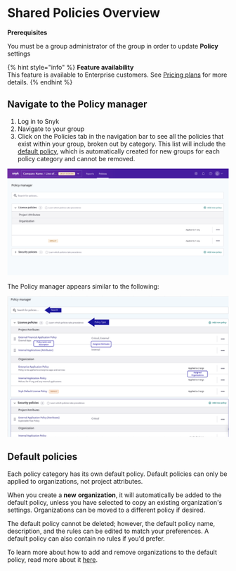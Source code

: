 # Shared Policies Overview

**Prerequisites**

You must be a group administrator of the group in order to update **Policy** settings

{% hint style="info" %}
**Feature availability**  
This feature is available to Enterprise customers. See [Pricing plans](https://snyk.io/plans/) for more details.
{% endhint %}

## Navigate to the Policy manager

1. Log in to Snyk 
2. Navigate to your group
3. Click on the Policies tab in the navigation bar to see all the policies that exist within your group, broken out by category. This list will include the [default policy](shared-policies-overview.md), which is automatically created for new groups for each policy category and cannot be removed.

![](../../.gitbook/assets/screen_shot_2021-08-11_at_2.15.48_pm.png)

The Policy manager appears similar to the following:

![](../../.gitbook/assets/screenshot_2021-03-26_at_11.04.50_am.png)

## Default policies

Each policy category has its own default policy. Default policies can only be applied to organizations, not project attributes.

When you create a **new** **organization**, it will automatically be added to the default policy, unless you have selected to copy an existing organization's settings. Organizations can be moved to a different policy if desired.

The default policy cannot be deleted; however, the default policy name, description, and the rules can be edited to match your preferences. A default policy can also contain no rules if you'd prefer.

To learn more about how to add and remove organizations to the default policy, read more about it [here](https://snyk.gitbook.io/user-docs/fixing-and-prioritizing-issues/policies/assign-a-policy-to-organizations).

